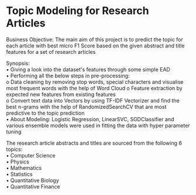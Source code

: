 # Topic Modeling for Research Articles

Business Objective:
The main aim of this project is to predict the topic for each article with best micro F1 Score based on the given abstract and title features for a set of research articles

Synopsis:                                                                                          
•	Giving a look into the dataset's features through some simple EAD                                 
•	Performing all the below steps in pre-processing:                                     
o	Data cleaning by removing stop words, special characters and visualise most frequent words with the help of Word Cloud
o	Feature extraction by expected new features from existing features                                                 
o	Convert text data into Vectors by using TF-IDF Vectorizer and find the best n-grams with the help of RandomizedSearchCV that are most predictive to the topic prediction         
•	About Modeling: Logistic Regression, LinearSVC, SGDClassifier and various ensemble models were used in fitting the data with hyper parameter tuning

The research article abstracts and titles are sourced from the following 6 topics:                                              
•	Computer Science                                                                
•	Physics                                                 
•	Mathematics                                                           
•	Statistics                                                                                                    
•	Quantitative Biology                                                                                          
•	Quantitative Finance                                                     
